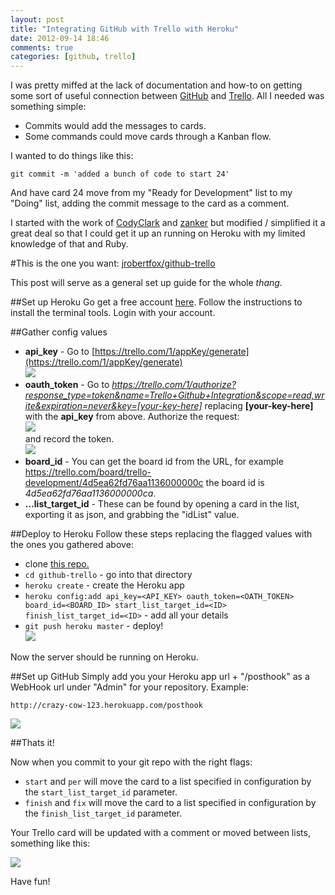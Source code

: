 ```yaml
---
layout: post
title: "Integrating GitHub with Trello with Heroku"
date: 2012-09-14 18:46
comments: true
categories: [github, trello]
---
```


I was pretty miffed at the lack of documentation and how-to on getting some sort of useful connection between [GitHub](https://github.com/) and [Trello](https://trello.com/). All I needed was something simple:

- Commits would add the messages to cards.
- Some commands could move cards through a Kanban flow.

I wanted to do things like this:

    git commit -m 'added a bunch of code to start 24'

And have card 24 move from my "Ready for Development" list to my "Doing" list, adding the commit message to the card as a comment.

I started with the work of [CodyClark](https://github.com/CodyClark/github-trello) and [zanker](https://github.com/zanker/github-trello) but modified / simplified it a great deal so that I could get it up an running on Heroku with my limited knowledge of that and Ruby.

#This is the one you want: [jrobertfox/github-trello](https://github.com/jasonrobertfox/github-trello)

This post will serve as a general set up guide for the whole *thang.*

##Set up Heroku
Go get a free account [here](http://www.heroku.com/). Follow the instructions to install the terminal tools. Login with your account.

##Gather config values
- **api_key** - Go to [https://trello.com/1/appKey/generate](https://trello.com/1/appKey/generate)<br> ![](http://media.tumblr.com/tumblr_mablr1SXWm1r1y0wi.png)
- **oauth_token** - Go to _https://trello.com/1/authorize?response_type=token&name=Trello+Github+Integration&scope=read,write&expiration=never&key=[your-key-here]_ replacing __[your-key-here]__ with the **api_key** from above. Authorize the request:<br> ![](http://media.tumblr.com/tumblr_mablrk95521r1y0wi.png) <br> and record the token.<br> ![](http://media.tumblr.com/tumblr_mablrxjGZG1r1y0wi.png)
- **board_id** - You can get the board id from the URL, for example https://trello.com/board/trello-development/4d5ea62fd76aa1136000000c the board id is _4d5ea62fd76aa1136000000ca_.
- **…list_target_id** - These can be found by opening a card in the list, exporting it as json, and grabbing the "idList" value.

##Deploy to Heroku
Follow these steps replacing the flagged values with the ones you gathered above:

- clone [this repo.](https://github.com/jasonrobertfox/github-trello)
- `cd github-trello` - go into that directory
- `heroku create` - create the Heroku app
- `heroku config:add api_key=<API_KEY> oauth_token=<OATH_TOKEN> board_id=<BOARD_ID> start_list_target_id=<ID> finish_list_target_id=<ID>` - add all your details
- `git push heroku master` - deploy! <br> ![](http://media.tumblr.com/tumblr_mablsi8NDc1r1y0wi.png)

Now the server should be running on Heroku.

##Set up GitHub
Simply add you your Heroku app url + "/posthook" as a WebHook url under "Admin" for your repository. Example:

`http://crazy-cow-123.herokuapp.com/posthook`

![](http://media.tumblr.com/tumblr_mablsyCtn31r1y0wi.png)

##Thats it!

Now when you commit to your git repo with the right flags:

- `start` and `per` will move the card to a list specified in configuration by the `start_list_target_id` parameter.
- `finish` and `fix` will move the card to a list specified in configuration by the `finish_list_target_id` parameter.

Your Trello card will be updated with a comment or moved between lists, something like this:

![](http://media.tumblr.com/tumblr_mablt77kQK1r1y0wi.png)

Have fun!
